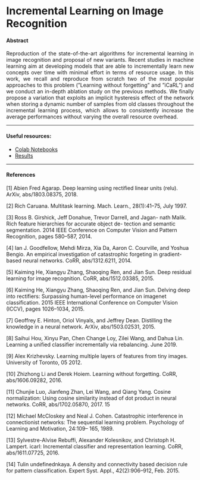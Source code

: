 # Incremental Learning on Image Recognition

#### Abstract
<p align="justify">
Reproduction of the state-of-the-art algorithms for incremental learning in image recognition and proposal of new variants. Recent studies in machine learning aim at developing models that are able to incrementally learn new concepts over time with minimal effort in terms of resource usage. In this work, we recall and reproduce from scratch two of the most popular approaches to this problem (”Learning without forgetting” and ”iCaRL”) and we conduct an in-depth ablation study on the previous methods. We finally propose a variation that exploits an implicit hysteresis effect of the network when storing a dynamic number of samples from old classes throughout the incremental learning process, which allows to consistently increase the average performances without varying the overall resource overhead.
</p>

---

#### Useful resources:

- [Colab Notebooks](https://drive.google.com/drive/folders/1PhFk0I-ATx7TJkocvtKq2v2WNHYrkXWM?usp=sharing)
- [Results](https://docs.google.com/spreadsheets/d/1lxrz5nrHcYjzODCsvCoGal30N-beyxo3r65X9YPig6E/edit?usp=sharing)

---

#### References

[1] Abien Fred Agarap. Deep learning using rectified linear units
(relu). ArXiv, abs/1803.08375, 2018.

[2] Rich Caruana. Multitask learning. Mach. Learn.,
28(1):41–75, July 1997.

[3] Ross B. Girshick, Jeff Donahue, Trevor Darrell, and Jagan-
nath Malik. Rich feature hierarchies for accurate object de-
tection and semantic segmentation. 2014 IEEE Conference on Computer Vision and Pattern Recognition, pages 580–587, 2014.

[4] Ian J. Goodfellow, Mehdi Mirza, Xia Da, Aaron C. Courville, and Yoshua Bengio. An empirical investigation of catastrophic forgeting in gradient-based neural networks. CoRR, abs/1312.6211, 2014.

[5] Kaiming He, Xiangyu Zhang, Shaoqing Ren, and Jian Sun. Deep residual learning for image recognition. CoRR, abs/1512.03385, 2015.

[6] Kaiming He, Xiangyu Zhang, Shaoqing Ren, and Jian Sun. Delving deep into rectifiers: Surpassing human-level performance on imagenet classification. 2015 IEEE International Conference on Computer Vision (ICCV), pages 1026–1034, 2015.

[7] Geoffrey E. Hinton, Oriol Vinyals, and Jeffrey Dean. Distilling the knowledge in a neural network. ArXiv, abs/1503.02531, 2015.

[8] Saihui Hou, Xinyu Pan, Chen Change Loy, Zilei Wang, and Dahua Lin. Learning a unified classifier incrementally via rebalancing. June 2019.

[9] Alex Krizhevsky. Learning multiple layers of features from tiny images. University of Toronto, 05 2012.

[10] Zhizhong Li and Derek Hoiem. Learning without forgetting. CoRR, abs/1606.09282, 2016.

[11] Chunjie Luo, Jianfeng Zhan, Lei Wang, and Qiang Yang. Cosine normalization: Using cosine similarity instead of dot product in neural networks. CoRR, abs/1702.05870, 2017. 15

[12] Michael McCloskey and Neal J. Cohen. Catastrophic interference in connectionist networks: The sequential learning problem. Psychology of Learning and Motivation, 24:109–
165, 1989.

[13] Sylvestre-Alvise Rebuffi, Alexander Kolesnikov, and Christoph H. Lampert. icarl: Incremental classifier and representation learning. CoRR, abs/1611.07725, 2016.

[14] Tulin undefinednkaya. A density and connectivity based decision rule for pattern classification. Expert Syst. Appl., 42(2):906–912, Feb. 2015.
